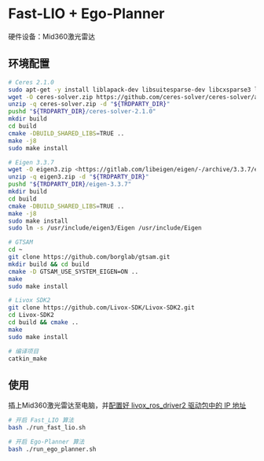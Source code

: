 # Fast-LIO + Ego-Planner

硬件设备：Mid360激光雷达

## 环境配置
```bash 
# Ceres 2.1.0
sudo apt-get -y install liblapack-dev libsuitesparse-dev libcxsparse3 libgflags-dev libgoogle-glog-dev libgtest-dev
wget -O ceres-solver.zip https://github.com/ceres-solver/ceres-solver/archive/refs/tags/2.1.0.zip
unzip -q ceres-solver.zip -d "${TRDPARTY_DIR}"
pushd "${TRDPARTY_DIR}/ceres-solver-2.1.0"
mkdir build
cd build
cmake -DBUILD_SHARED_LIBS=TRUE ..
make -j8
sudo make install

# Eigen 3.3.7
wget -O eigen3.zip <https://gitlab.com/libeigen/eigen/-/archive/3.3.7/eigen-3.3.7.zip>
unzip -q eigen3.zip -d "${TRDPARTY_DIR}"
pushd "${TRDPARTY_DIR}/eigen-3.3.7"
mkdir build
cd build
cmake -DBUILD_SHARED_LIBS=TRUE ..
make -j8
sudo make install
sudo ln -s /usr/include/eigen3/Eigen /usr/include/Eigen

# GTSAM
cd ~
git clone https://github.com/borglab/gtsam.git
mkdir build && cd build
cmake -D GTSAM_USE_SYSTEM_EIGEN=ON ..
make
sudo make install

# Livox SDK2
git clone https://github.com/Livox-SDK/Livox-SDK2.git
cd Livox-SDK2
cd build && cmake ..
make
sudo make install

# 编译项目
catkin_make

```

## 使用
插上Mid360激光雷达至电脑，并[配置好 livox_ros_driver2 驱动包中的 IP 地址](https://github.com/Livox-SDK/livox_ros_driver2?tab=readme-ov-file#4-lidar-config)
```bash 
# 开启 Fast_LIO 算法
bash ./run_fast_lio.sh 

# 开启 Ego-Planner 算法
bash ./run_ego_planner.sh
```